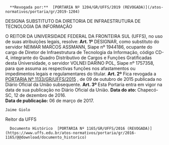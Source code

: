      **Revogada por:**  [PORTARIA Nº 1204/GR/UFFS/2019 (REVOGADA)](/atos-normativos/portaria/gr/2019-1204) 

   DESIGNA SUBSTITUTO DA DIRETORIA DE INFRAESTRUTURA DE TECNOLOGIA DA INFORMAÇÃO  

 O REITOR DA UNIVERSIDADE FEDERAL DA FRONTEIRA SUL (UFFS), no uso de suas atribuições legais, resolve:   **Art. 1º** DESIGNAR, como substituto do servidor NEIMAR MARCOS ASSMANN, Siape nº 1944186, ocupante do cargo de Diretor de Infraestrutura de Tecnologia da Informação, código CD-4, integrante do Quadro Distributivo de Cargos e Funções Gratificadas desta Universidade, o servidor VOLNEI DARINO POL, Siape nº 1757358, para que assuma as respectivas funções nos afastamentos ou impedimentos legais e regulamentares do titular.   **Art. 2º** Fica revogada a [PORTARIA Nº 1133/GR/UFFS/2015](https://www.uffs.edu.br/atos-normativos/portaria/gr/2015-1133)  , de 09 de outubro de 2015 publicada no Diário Oficial da União subsequente.   **Art. 3º** Esta Portaria entra em vigor na data de sua publicação no Diário Oficial da União.      **Data do ato:** Chapecó-SC, 12 de dezembro de 2016.   
 **Data de publicação:**  06 de março de 2017. 

    Jaime Giolo   
 Reitor da UFFS 

      Documento Histórico  [PORTARIA Nº 1165/GR/UFFS/2016 (REVOGADA)](https://www.uffs.edu.br/atos-normativos/portaria/gr/2016-1165/@@download/documento_historico)     
      
